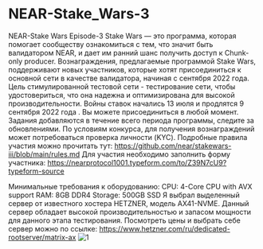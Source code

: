 # NEAR-Stake_Wars-3
NEAR-Stake Wars Episode-3
Stake Wars — это программа, которая помогает сообществу ознакомиться с тем, что значит быть валидатором NEAR, и дает им ранний шанс получить доступ к Сhunk-only producer. Вознаграждения, предлагаемые программой Stake Wars, поддерживают новых участников, которые хотят присоединиться к основной сети в качестве валидатора, начиная с сентября 2022 года.
Цель стимулированной тестовой сети - тестирование сети, чтобы удостовериться, что она надежна и оптимизирована для высокой производительности.
Войны ставок начались 13 июля и продлятся 9 сентября 2022 года . Вы можете присоединиться в любой момент. 
Задания добавляются в течение всего периода программы, следите за обновлениями. 
По условиям конкурса, для получения вознаграждений может потребоваться проверка личности (KYC).
Подробные правила участия можно прочитать тут: https://github.com/near/stakewars-iii/blob/main/rules.md
Для участия необходимо заполнить форму участника: https://nearprotocol1001.typeform.com/to/Z39N7cU9?typeform-source

Минимальные требования к оборудованию:
CPU: 4-Core CPU with AVX support
RAM: 8GB DDR4
Storage: 500GB SSD
Я выбрал выделенный сервер от известного хостера HETZNER, модель AX41-NVME.
Данный сервер обладает высокой производительностью и запасом мощности для данного этапа тестирования.
Посмотреть цены и выбрать себе сервер можно по ссылке: https://www.hetzner.com/ru/dedicated-rootserver/matrix-ax
![1](https://user-images.githubusercontent.com/78436658/187992176-af5ba0c8-d53e-4d4d-8a20-469f05ecc19f.jpg)

